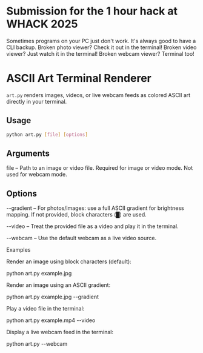 # Submission for the 1 hour hack at WHACK 2025

Sometimes programs on your PC just don't work. It's always good to have a CLI backup.
Broken photo viewer? Check it out in the terminal!
Broken video viewer? Just watch it in the terminal!
Broken webcam viewer? Terminal too!

# ASCII Art Terminal Renderer

`art.py` renders images, videos, or live webcam feeds as colored ASCII art directly in your terminal.

## Usage

```bash
python art.py [file] [options]
```

## Arguments

file – Path to an image or video file. Required for image or video mode. Not used for webcam mode.

## Options

--gradient – For photos/images: use a full ASCII gradient for brightness mapping. If not provided, block characters (█) are used.

--video – Treat the provided file as a video and play it in the terminal.

--webcam – Use the default webcam as a live video source.

Examples

Render an image using block characters (default):

python art.py example.jpg

Render an image using an ASCII gradient:

python art.py example.jpg --gradient

Play a video file in the terminal:

python art.py example.mp4 --video

Display a live webcam feed in the terminal:

python art.py --webcam
